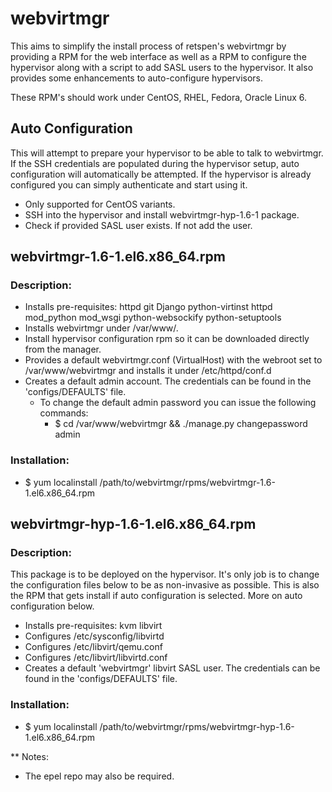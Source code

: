 webvirtmgr
==========

This aims to simplify the install process of retspen's webvirtmgr by providing a RPM for the web interface as well as a RPM to configure the hypervisor along with a script to add SASL users to the hypervisor.  It also provides some enhancements to auto-configure hypervisors.

These RPM's should work under CentOS, RHEL, Fedora, Oracle Linux 6.


## Auto Configuration
This will attempt to prepare your hypervisor to be able to talk to webvirtmgr.  If the SSH credentials are populated during the hypervisor setup, auto configuration will automatically be attempted.  If the hypervisor is already configured you can simply authenticate and start using it.  

 * Only supported for CentOS variants.
 * SSH into the hypervisor and install webvirtmgr-hyp-1.6-1 package.
 * Check if provided SASL user exists.  If not add the user.

## webvirtmgr-1.6-1.el6.x86_64.rpm
 
### Description:
   * Installs pre-requisites: httpd git Django python-virtinst httpd mod_python mod_wsgi python-websockify python-setuptools
   * Installs webvirtmgr under /var/www/.
   * Install hypervisor configuration rpm so it can be downloaded directly from the manager.
   * Provides a default webvirtmgr.conf (VirtualHost) with the webroot set to /var/www/webvirtmgr and installs it under /etc/httpd/conf.d
   * Creates a default admin account.  The credentials can be found in the 'configs/DEFAULTS' file.
     * To change the default admin password you can issue the following commands:
        * $ cd /var/www/webvirtmgr && ./manage.py changepassword admin
  
### Installation:
   * $ yum localinstall /path/to/webvirtmgr/rpms/webvirtmgr-1.6-1.el6.x86_64.rpm


## webvirtmgr-hyp-1.6-1.el6.x86_64.rpm

### Description:
This package is to be deployed on the hypervisor.  It's only job is to change the configuration files below to be as non-invasive as possible.  This is also the RPM that gets install if auto configuration is selected.
More on auto configuration below.

   * Installs pre-requisites: kvm libvirt
   * Configures /etc/sysconfig/libvirtd
   * Configures /etc/libvirt/qemu.conf
   * Configures /etc/libvirt/libvirtd.conf
   * Creates a default 'webvirtmgr' libvirt SASL user. The credentials can be found in the 'configs/DEFAULTS' file. 

### Installation:
   * $ yum localinstall /path/to/webvirtmgr/rpms/webvirtmgr-hyp-1.6-1.el6.x86_64.rpm


** Notes: 
 * The epel repo may also be required.
